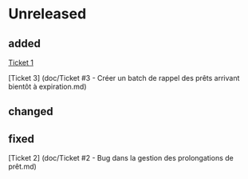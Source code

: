 # Unreleased
## added
[Ticket 1](https://github.com/VianneyDiris/biblio-update/blob/Ticket-1_Systeme_de_reservation_de_livres_pour_les_usagers/doc/Ticket%20%231%20-%20Ajout%20d%E2%80%99un%20syst%C3%A8me%20de%20r%C3%A9servation%20d%E2%80%99ouvrage.md)

[Ticket 3] (doc/Ticket #3 - Créer un batch de rappel des prêts arrivant bientôt à expiration.md)
## changed

## fixed
[Ticket 2] (doc/Ticket #2 - Bug dans la gestion des prolongations de prêt.md)

